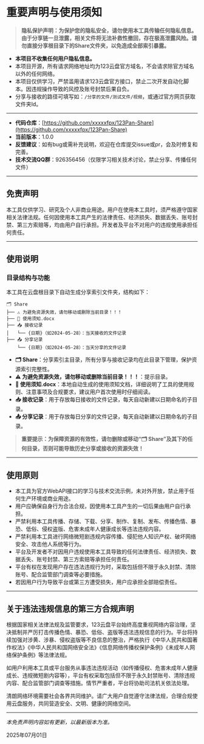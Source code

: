 # 重要声明与使用须知

> **隐私保护声明：为保护您的隐私安全，请勿使用本工具传输任何隐私信息。由于分享链一旦泄露，相关文件将无法补救性撤回，存在极高泄露风险。请勿直接分享根目录下的Share文件夹，以免造成全部索引暴露。**

- **本项目不收集任何用户隐私信息。**
- 本项目开源，所有请求网络地址均为123云盘官方域名，不会请求除官方域名以外的任何网络。
- 本项目仅供学习，严禁滥用请求123云盘官方接口，禁止二次开发自动化脚本。因违规操作导致的风控及账号封禁后果自负。
- 分享与接收的路径可填写如：`/分享的文件/测试文件/视频`，或通过官方网页获取文件夹Id。

---

- **代码仓库**：[https://github.com/xxxxxfpx/123Pan-Share](https://github.com/xxxxxfpx/123Pan-Share)
- **当前版本**：1.0.0
- **反馈建议**：如有bug或需补充说明，欢迎在仓库提交issue或pr，会及时修复和完善。
- **技术交流QQ群**：926356456（仅限学习相关技术讨论，禁止分享、传播任何文件）

---

## 免责声明

本工具仅供学习、研究及个人非商业用途。用户在使用本工具时，须严格遵守国家相关法律法规。任何因使用本工具产生的法律责任、经济损失、数据丢失、账号封禁、第三方索赔等，均由用户自行承担。开发者及平台不对用户的违规使用承担任何责任。

---

## 使用说明

### 目录结构与功能

本工具在云盘根目录下自动生成分享索引文件夹，结构如下：

```
🗂️ Share
├── ⚠️ 为避免资源失效，请勿移动或删除当前目录！！！
├── 📄 使用须知.docx
├── 📥️ 接收记录
│   └── {日期}（如2024-05-28）：当天接收的文件记录
├── 📤️ 分享记录
    └── {日期}（如2024-05-28）：当天分享的文件记录
```

- **🗂️ Share**：分享索引主目录，所有分享与接收记录均在此目录下管理，保护资源索引完整性。
- **⚠️ 为避免资源失效，请勿移动或删除当前目录！！！**：提示目录。
- **📄 使用须知.docx**：本地自动生成的使用须知文档，详细说明了工具的使用规则、注意事项及合规要求，建议用户首次使用时仔细阅读。
- **📥️ 接收记录**：用于存放每日接收的文件记录，每天自动新建以日期命名的子目录。
- **📤️ 分享记录**：用于存放每日分享的文件记录，每天自动新建以日期命名的子目录。

> **重要提示：为保障资源的有效性，请勿删除或移动“🗂️ Share”及其下的任何目录，否则可能导致历史分享或接收的资源失效！**

---

## 使用原则

- 本工具为官方WebAPI接口的学习与技术交流示例，未对外开放，禁止用于任何生产环境或商业用途。
- 用户应确保自身行为合法合规，因使用本工具产生的一切后果由用户自行承担。
- 严禁利用本工具传播、存储、下载、分享、制作、复制、发布、传播色情、暴恐、低俗、侵权盗版、危害未成年人健康成长等违法违规内容。
- 严禁利用本工具进行网络微短剧违规内容传播、侵犯他人知识产权、破坏网络安全、攻击他人系统等行为。
- 平台及开发者不对因用户违规使用本工具导致的任何法律责任、经济损失、数据丢失、账号封禁、第三方索赔等承担任何责任。
- 平台有权在发现用户存在违法违规行为时，采取包括但不限于永久封禁、清除账号、配合监管部门调查等必要措施。
- 若因用户行为导致平台或第三方遭受损失，用户应承担全部赔偿责任。

---

## 关于违法违规信息的第三方合规声明

根据国家相关法律法规及监管要求，123云盘平台始终高度重视网络内容治理，坚决抵制并严厉打击传播色情、暴恐、低俗、盗版等违法违规信息的行为。平台将持续加强对涉黄、涉暴、侵权盗版等不良信息的整治，严格执行《中华人民共和国著作权法》《中华人民共和国网络安全法》《信息网络传播权保护条例》《未成年人网络保护条例》等法律法规。

如用户利用本工具或平台服务从事违法违规活动（如传播侵权、危害未成年人健康成长、违规微短剧内容等），平台有权采取包括但不限于永久封禁账号、清除违规内容、配合监管部门调查等措施。情节严重者，平台将协助司法机关依法处理。

清朗网络环境需要社会各界共同维护。请广大用户自觉遵守法律法规，合理合规使用云盘服务，共同营造安全、文明、健康的网络空间。

---

*本免责声明内容如有更新，以最新版本为准。*

2025年07月01日